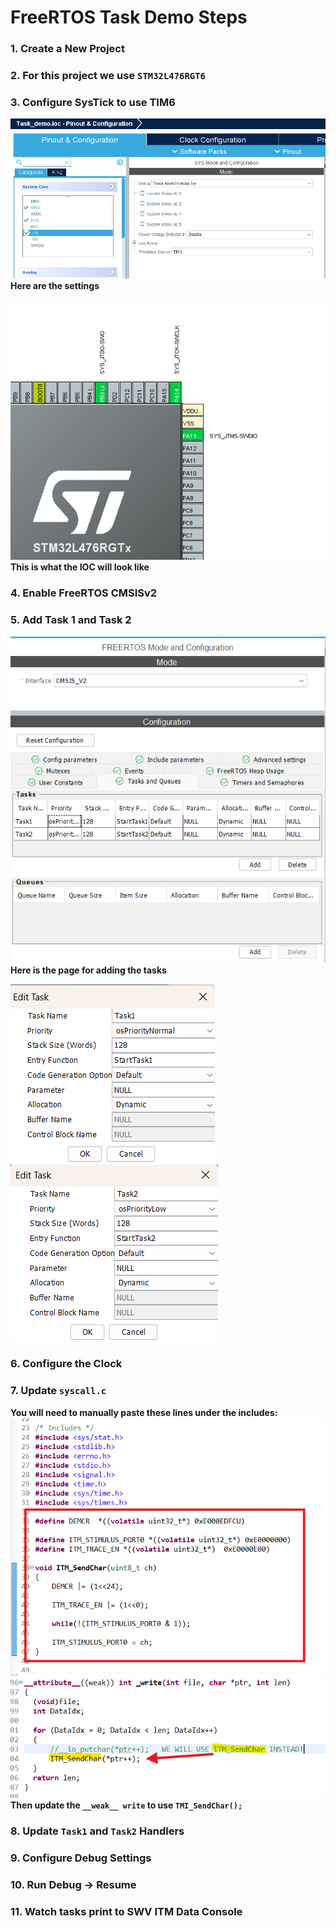 # FreeRTOS Task Demo Steps

### 1. Create a New Project  
### 2. For this project we use `STM32L476RGT6`  
### 3. Configure SysTick to use TIM6  

![SYSTEM_CONFIG](docs/SYS_Config_Task_Demo.png)  
**Here are the settings**  

![IOC_View](docs/IOC_Config_View.png)  
**This is what the IOC will look like**

### 4. Enable FreeRTOS CMSISv2  
### 5. Add Task 1 and Task 2  

![TASK_VIEW](docs/RTOS_Task_Config_View.png)  
**Here is the page for adding the tasks**  

![TASK1_VIEW](docs/Task1_Config.png)  
![TASK2_VIEW](docs/Task2_Config.png)  

### 6. Configure the Clock  
### 7. Update `syscall.c`  

**You will need to manually paste these lines under the includes:**  
![Update1_VIEW](docs/SYSCALL_Update1.png)  
![Update2_VIEW](docs/SYSCALL_Update2.png)  
**Then update the `__weak__ write` to use `TMI_SendChar();`**

### 8. Update `Task1` and `Task2` Handlers  
### 9. Configure Debug Settings  
### 10. Run Debug → Resume  
### 11. Watch tasks print to SWV ITM Data Console  
